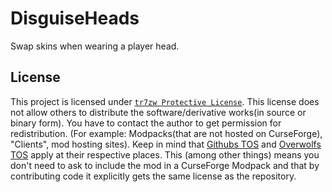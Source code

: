 # DisguiseHeads

Swap skins when wearing a player head.

## License

This project is licensed under [``tr7zw Protective License``](LICENSE).
This license does not allow others to distribute the software/derivative works(in source or binary form).
You have to contact the author to get permission for redistribution. (For example: Modpacks(that are not hosted on CurseForge), "Clients", mod hosting sites).
Keep in mind that [Githubs TOS](https://docs.github.com/en/github/site-policy/github-terms-of-service#d-user-generated-content) and [Overwolfs TOS](https://www.overwolf.com/legal/terms/) apply at their respective places. This (among other things) means you don't need to ask to include the mod in a CurseForge Modpack and that by contributing code it explicitly gets the same license as the repository.
